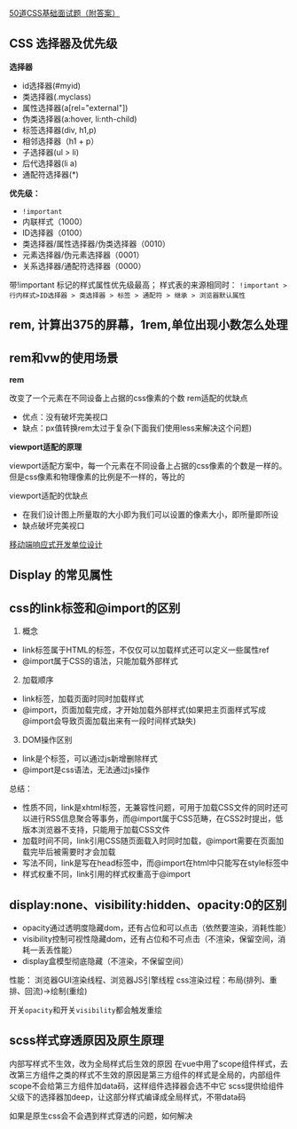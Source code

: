 [50道CSS基础面试题（附答案）](https://segmentfault.com/a/1190000013325778)
## CSS 选择器及优先级

**选择器**

- id选择器(#myid)
- 类选择器(.myclass)
- 属性选择器(a[rel="external"])
- 伪类选择器(a:hover, li:nth-child)
- 标签选择器(div, h1,p)
- 相邻选择器（h1 + p）
- 子选择器(ul > li)
- 后代选择器(li a)
- 通配符选择器(*)

**优先级：**

- `!important`
- 内联样式（1000）
- ID选择器（0100）
- 类选择器/属性选择器/伪类选择器（0010）
- 元素选择器/伪元素选择器（0001）
- 关系选择器/通配符选择器（0000）

带!important 标记的样式属性优先级最高； 样式表的来源相同时：
`!important > 行内样式>ID选择器 > 类选择器 > 标签 > 通配符 > 继承 > 浏览器默认属性`

## rem, 计算出375的屏幕，1rem,单位出现小数怎么处理
## rem和vw的使用场景
**rem**

改变了一个元素在不同设备上占据的css像素的个数
rem适配的优缺点

-   优点：没有破坏完美视口
-   缺点：px值转换rem太过于复杂(下面我们使用less来解决这个问题)

**viewport适配的原理**

viewport适配方案中，每一个元素在不同设备上占据的css像素的个数是一样的。但是css像素和物理像素的比例是不一样的，等比的

viewport适配的优缺点

-   在我们设计图上所量取的大小即为我们可以设置的像素大小，即所量即所设
-   缺点破坏完美视口

[移动端响应式开发单位设计](../jiagou/%E7%A7%BB%E5%8A%A8%E7%AB%AF%E5%93%8D%E5%BA%94%E5%BC%8F%E5%BC%80%E5%8F%91%E5%8D%95%E4%BD%8D%E8%AE%BE%E8%AE%A1.md)

## Display 的常见属性


## css的link标签和@import的区别
1. 概念
  - link标签属于HTML的标签，不仅仅可以加载样式还可以定义一些属性ref
  - @import属于CSS的语法，只能加载外部样式
2. 加载顺序
  - link标签，加载页面时同时加载样式
  - @import，页面加载完成，才开始加载外部样式(如果把主页面样式写成@import会导致页面加载出来有一段时间样式缺失)
3. DOM操作区别
  - link是个标签，可以通过js新增删除样式
  - @import是css语法，无法通过js操作

总结：
- 性质不同，link是xhtml标签，无兼容性问题，可用于加载CSS文件的同时还可以进行RSS信息聚合等事务，而@import属于CSS范畴，在CSS2时提出，低版本浏览器不支持，只能用于加载CSS文件
- 加载时间不同，link引用CSS随页面载入时同时加载，@import需要在页面加载完毕后被需要时才会加载
- 写法不同，link是写在head标签中，而@import在html中只能写在style标签中
- 样式权重不同，link引用的样式权重高于@import

## display:none、visibility:hidden、opacity:0的区别
- opacity通过透明度隐藏dom，还有占位和可以点击（依然要渲染，消耗性能）
- visibility控制可视性隐藏dom，还有占位和不可点击（不渲染，保留空间，消耗一丢丢性能）
- display盒模型彻底隐藏（不渲染，不保留空间）

性能：
浏览器GUI渲染线程、浏览器JS引擎线程
css渲染过程：布局(排列、重排、回流)->绘制(重绘)

开关`opacity`和开关`visibility`都会触发重绘

## scss样式穿透原因及原生原理
内部写样式不生效，改为全局样式后生效的原因
在vue中用了scope组件样式，去改第三方组件之类的样式不生效的原因是第三方组件的样式是全局的，内部组件scope不会给第三方组件加data码，这样组件选择器会选不中它
scss提供给组件父级下的选择器加deep，让这部分样式编译成全局样式，不带data码

如果是原生css会不会遇到样式穿透的问题，如何解决